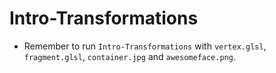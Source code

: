 # Intro-Transformations
- Remember to run `Intro-Transformations` with `vertex.glsl`, `fragment.glsl`, `container.jpg` and `awesomeface.png`.
